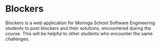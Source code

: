 # Blockers

Blockers is a web application for Moringa School Software Engineering students to
post blockers and their solutions, encountered during the course. This will be helpful
to other students who encounter the same challenges.

